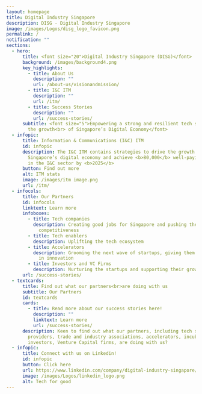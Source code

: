 ```yaml
---
layout: homepage
title: Digital Industry Singapore
description: DISG - Digital Industry Singapore
image: /images/Logos/disg_logo_favicon.png
permalink: /
notification: ""
sections:
  - hero:
      title: <font size="20">Digital Industry Singapore (DISG)</font>
      background: /images/background4.png
      key_highlights:
        - title: About Us
          description: ""
          url: /about-us/visionandmission/
        - title: I&C ITM
          description: ""
          url: /itm/
        - title: Success Stories
          description: ""
          url: /success-stories/
      subtitle: <font size="5">Empowering a strong and resilient tech sector to drive
        the growth<br> of Singapore’s Digital Economy</font>
  - infopic:
      title: Information & Communications (I&C) ITM
      id: infopic
      description: The I&C ITM contains strategies to drive the growth of
        Singapore’s digital economy and achieve <b>80,000</b> well-paying jobs
        in the I&C sector by <b>2025</b>
      button: Find out more
      alt: ITM stats
      image: /images/itm image.png
      url: /itm/
  - infocols:
      title: Our Partners
      id: infocols
      linktext: Learn more
      infoboxes:
        - title: Tech companies
          description: Creating good jobs for Singapore and pushing the envelope of global
            competitiveness
        - title: Tech enablers
          description: Uplifting the tech ecosystem
        - title: Accelerators
          description: Grooming the next wave of startups, giving them a boost especially
            in innovation
        - title: Investors and VC Firms
          description: Nurturing the startups and supporting their growth
      url: /success-stories/
  - textcards:
      title: Find out what our partners<br>are doing with us
      subtitle: Our Partners
      id: textcards
      cards:
        - title: Read more about our success stories here!
          description: ""
          linktext: Learn more
          url: /success-stories/
      description: Keen to find out what our partners, including tech solution
        providers, trade and industry associations, accelerators, incubators,
        investors, Venture Capital firms, are doing with us?
  - infopic:
      title: Connect with us on Linkedin!
      id: infopic
      button: Click here
      url: https://www.linkedin.com/company/digital-industry-singapore/mycompany/
      image: /images/Logos/linkedin_logo.png
      alt: Tech for good
---
```

